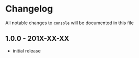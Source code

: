 # Changelog

All notable changes to `console` will be documented in this file

## 1.0.0 - 201X-XX-XX

- initial release
